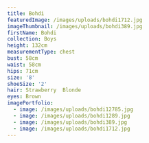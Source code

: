 ```yaml
---
title: Bohdi
featuredImage: /images/uploads/bohdi1712.jpg
imageThumbnail: /images/uploads/bohdi389.jpg
firstName: Bohdi
collection: Boys
height: 132cm
measurementType: chest
bust: 58cm
waist: 58cm
hips: 71cm
size: '8'
shoeSize: '2'
hair: Strawberry  Blonde
eyes: Brown
imagePortfolio:
  - image: /images/uploads/bohdi12785.jpg
  - image: /images/uploads/bohdi1289.jpg
  - image: /images/uploads/bohdi389.jpg
  - image: /images/uploads/bohdi1712.jpg
---
```



